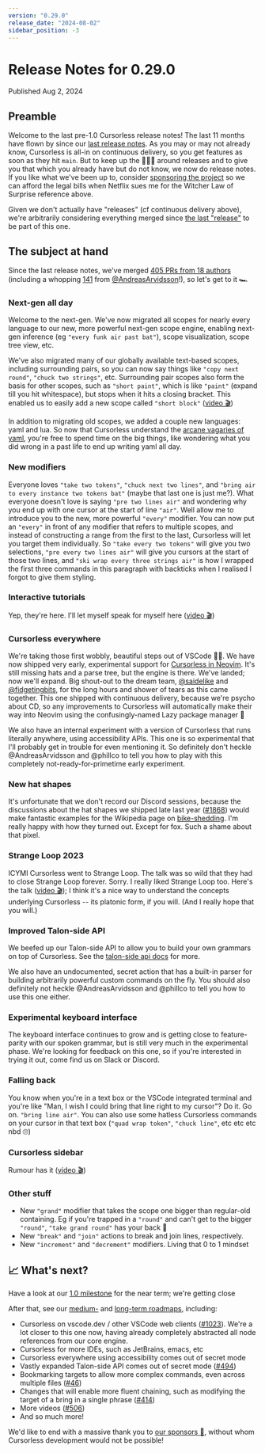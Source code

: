```yaml
---
version: "0.29.0"
release_date: "2024-08-02"
sidebar_position: -3
---
```


# Release Notes for 0.29.0

Published Aug 2, 2024

## Preamble

Welcome to the last pre-1.0 Cursorless release notes! The last 11 months have flown by since our [last release notes](./0.28.0.md). As you may or may not already know, Cursorless is all-in on continuous delivery, so you get features as soon as they hit `main`. But to keep up the 🙌🎉🎸 around releases and to give you that which you already have but do not know, we now do release notes. If you like what we've been up to, consider [sponsoring the project](https://github.com/sponsors/pokey) so we can afford the legal bills when Netflix sues me for the Witcher Law of Surprise reference above.

Given we don't actually have "releases" (cf continuous delivery above), we're arbitrarily considering everything merged since [the last "release"](./0.28.0.md) to be part of this one.

## The subject at hand

Since the last release notes, we've merged [405 PRs from 18 authors](https://github.com/cursorless-dev/cursorless/pulls?q=is%3Apr+is%3Amerged+merged%3A2023-09-02..2024-08-02+sort%3Aupdated-asc+) (including a whopping [141](https://github.com/cursorless-dev/cursorless/pulls?q=is%3Apr+is%3Amerged+merged%3A2023-09-02..2024-08-02+sort%3Aupdated-asc+author%3AAndreasArvidsson) from [@AndreasArvidsson](https://github.com/sponsors/AndreasArvidsson)!), so let's get to it 🏎️

### Next-gen all day

Welcome to the next-gen. We've now migrated all scopes for nearly every language to our new, more powerful next-gen scope engine, enabling next-gen inference (eg `"every funk air past bat"`), scope visualization, scope tree view, etc.

We've also migrated many of our globally available text-based scopes, including surrounding pairs, so you can now say things like `"copy next round"`, `"chuck two strings"`, etc. Surrounding pair scopes also form the basis for other scopes, such as `"short paint"`, which is like `"paint"` (expand till you hit whitespace), but stops when it hits a closing bracket. This enabled us to easily add a new scope called `"short block"` ([video 🎬](https://youtu.be/GEFJKOSiAPQ))

In addition to migrating old scopes, we added a couple new languages: yaml and lua. So now that Cursorless understand the [arcane vagaries of yaml](https://noyaml.com/), you're free to spend time on the big things, like wondering what you did wrong in a past life to end up writing yaml all day.

### New modifiers

Everyone loves `"take two tokens"`, `"chuck next two lines"`, and `"bring air to every instance two tokens bat"` (maybe that last one is just me?). What everyone doesn't love is saying `"pre two lines air"` and wondering why you end up with one cursor at the start of line `"air"`. Well allow me to introduce you to the new, more powerful `"every"` modifier. You can now put an `"every"` in front of any modifier that refers to multiple scopes, and instead of constructing a range from the first to the last, Cursorless will let you target them individually. So `"take every two tokens"` will give you two selections, `"pre every two lines air"` will give you cursors at the start of those two lines, and `"ski wrap every three strings air"` is how I wrapped the first three commands in this paragraph with backticks when I realised I forgot to give them styling.

### Interactive tutorials

Yep, they're here. I'll let myself speak for myself here ([video 🎬](https://youtu.be/5XLbfzcyTvs))

### Cursorless everywhere

We're taking those first wobbly, beautiful steps out of VSCode 🐣🥲. We have now shipped very early, experimental support for [Cursorless in Neovim](https://github.com/hands-free-vim/cursorless.nvim). It's still missing hats and a parse tree, but the engine is there. We've landed; now we'll expand. Big shout-out to the dream team, [@saidelike](https://github.com/saidelike) and [@fidgetingbits](https://github.com/fidgetingbits), for the long hours and shower of tears as this came together. This one shipped with continuous delivery, because we're psycho about CD, so any improvements to Cursorless will automatically make their way into Neovim using the confusingly-named Lazy package manager 🤔

We also have an internal experiment with a version of Cursorless that runs literally anywhere, using accessibility APIs. This one is so experimental that I'll probably get in trouble for even mentioning it. So definitely don't heckle @AndreasArvidsson and @phillco to tell you how to play with this completely not-ready-for-primetime early experiment.

### New hat shapes

It's unfortunate that we don't record our Discord sessions, because the discussions about the hat shapes we shipped late last year ([#1868](https://github.com/cursorless-dev/cursorless/pull/1868)) would make fantastic examples for the Wikipedia page on [bike-shedding](https://en.wikipedia.org/wiki/Law_of_triviality). I'm really happy with how they turned out. Except for fox. Such a shame about that pixel.

### Strange Loop 2023

ICYMI Cursorless went to Strange Loop. The talk was so wild that they had to close Strange Loop forever. Sorry. I really liked Strange Loop too. Here's the talk ([video 🎬](https://youtu.be/NcUJnmBqHTY)); I think it's a nice way to understand the concepts underlying Cursorless -- its platonic form, if you will. (And I really hope that you will.)

### Improved Talon-side API

We beefed up our Talon-side API to allow you to build your own grammars on top of Cursorless. See the [talon-side api docs](https://www.cursorless.org/docs/user/customization/#public-talon-actions) for more.

We also have an undocumented, secret action that has a built-in parser for building arbitrarily powerful custom commands on the fly. You should also definitely not heckle @AndreasArvidsson and @phillco to tell you how to use this one either.

### Experimental keyboard interface

The keyboard interface continues to grow and is getting close to feature-parity with our spoken grammar, but is still very much in the experimental phase. We're looking for feedback on this one, so if you're interested in trying it out, come find us on Slack or Discord.

### Falling back

You know when you're in a text box or the VSCode integrated terminal and you're like "Man, I wish I could bring that line right to my cursor"? Do it. Go on. `"bring line air"`. You can also use some hatless Cursorless commands on your cursor in that text box (`"quad wrap token"`, `"chuck line"`, etc etc etc nbd 🙄)

### Cursorless sidebar

Rumour has it ([video 🎬](https://youtu.be/4LKxAeWXpOA))

### Other stuff

- New `"grand"` modifier that takes the scope one bigger than regular-old containing. Eg if you're trapped in a `"round"` and can't get to the bigger `"round"`, `"take grand round"` has your back 🤝
- New `"break"` and `"join"` actions to break and join lines, respectively.
- New `"increment"` and `"decrement"` modifiers. Living that 0 to 1 mindset

## 📈 What's next?

Have a look at our [1.0 milestone](https://github.com/cursorless-dev/cursorless/milestone/11) for the near term; we're getting close

After that, see our [medium-](https://github.com/cursorless-dev/cursorless/milestone/10) and [long-term roadmaps](https://github.com/cursorless-dev/cursorless/milestone/8), including:

- Cursorless on vscode.dev / other VSCode web clients ([#1023](https://github.com/cursorless-dev/cursorless/issues/1023)). We're a lot closer to this one now, having already completely abstracted all node references from our core engine.
- Cursorless for more IDEs, such as JetBrains, emacs, etc
- Cursorless everywhere using accessibility comes out of secret mode
- Vastly expanded Talon-side API comes out of secret mode ([#494](https://github.com/cursorless-dev/cursorless/issues/494))
- Bookmarking targets to allow more complex commands, even across multiple files ([#46](https://github.com/cursorless-dev/cursorless/issues/46))
- Changes that will enable more fluent chaining, such as modifying the target of a bring in a single phrase ([#414](https://github.com/cursorless-dev/cursorless/issues/414))
- More videos ([#506](https://github.com/cursorless-dev/cursorless/discussions/506))
- And so much more!

We'd like to end with a massive thank you to [our sponsors 🎉](https://github.com/sponsors/pokey), without whom Cursorless development would not be possible!
